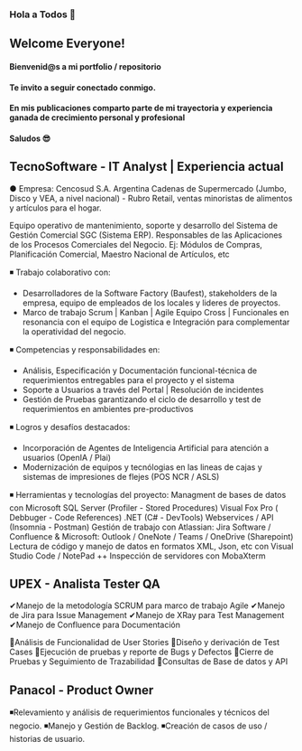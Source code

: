 ### Hola a Todos 👋 
## Welcome Everyone!

#### Bienvenid@s a mi portfolio / repositorio
#### Te invito a seguir conectado conmigo.

#### En mis publicaciones comparto parte de mi trayectoria y experiencia ganada de crecimiento personal y profesional
#### Saludos 😎

## TecnoSoftware - IT Analyst | Experiencia actual

● Empresa: Cencosud S.A. Argentina
Cadenas de Supermercado (Jumbo, Disco y VEA, a nivel nacional) - Rubro Retail, ventas minoristas de alimentos y artículos para el hogar.

Equipo operativo de mantenimiento, soporte y desarrollo del Sistema de Gestión Comercial SGC (Sistema ERP). Responsables de las Aplicaciones de los Procesos Comerciales del Negocio. Ej: Módulos de Compras, Planificación Comercial, Maestro Nacional de Artículos, etc

 ◾️ Trabajo colaborativo con:
 - Desarrolladores de la Software Factory (Baufest), stakeholders de la empresa, equipo de 
 empleados de los locales y lideres de proyectos.
 - Marco de trabajo Scrum | Kanban | Agile
 Equipo Cross | Funcionales en resonancia con el equipo de Logistica e Integración para 
 complementar la operatividad del negocio. 

 ◾️ Competencias y responsabilidades en: 
- Análisis, Especificación y Documentación funcional-técnica de requerimientos entregables para el proyecto y el sistema 
- Soporte a Usuarios a través del Portal | Resolución de incidentes
- Gestión de Pruebas garantizando el ciclo de desarrollo y test de requerimientos en ambientes pre-productivos

 ◾️ Logros y desafíos destacados: 
- Incorporación de Agentes de Inteligencia Artificial para atención a usuarios (OpenIA / Plai)
- Modernización de equipos y tecnólogias en las lineas de cajas y sistemas de impresiones de flejes (POS NCR / ASLS) 

 ◾️ Herramientas y tecnologías del proyecto:
Managment de bases de datos con Microsoft SQL Server (Profiler - Stored Procedures) 
Visual Fox Pro ( Debbuger - Code References)
.NET (C# - DevTools)
Webservices / API (Insomnia - Postman)
Gestión de trabajo con Atlassian: Jira Software / Confluence & Microsoft: Outlook / OneNote / Teams / OneDrive (Sharepoint)
Lectura de código y manejo de datos en formatos XML, Json, etc con Visual Studio Code / NotePad ++
Inspección de servidores con MobaXterm

## UPEX - Analista Tester QA

✔Manejo de la metodología SCRUM para marco de trabajo Agile
✔Manejo de Jira para Issue Management
✔Manejo de XRay para Test Management
✔Manejo de Confluence para Documentación

🔹Análisis de Funcionalidad de User Stories
🔹Diseño y derivación de Test Cases
🔹Ejecución de pruebas y reporte de Bugs y Defectos
🔹Cierre de Pruebas y Seguimiento de Trazabilidad
🔹Consultas de Base de datos y API

##  Panacol - Product Owner

◾️Relevamiento y análisis de requerimientos funcionales y técnicos del negocio.
◾️Manejo y Gestión de Backlog.
◾️Creación de casos de uso / historias de usuario.
